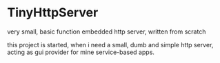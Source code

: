 TinyHttpServer
==============

very small, basic function embedded http server, written from scratch

this project is started, when i need a small, dumb and simple http server, acting as gui provider
for mine service-based apps.
